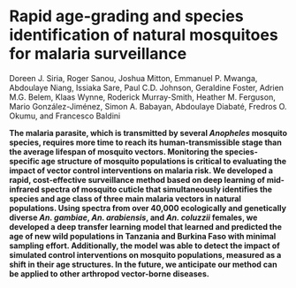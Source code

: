 # Rapid age-grading and species identification of natural mosquitoes for malaria surveillance

Doreen J. Siria, Roger Sanou, Joshua Mitton, Emmanuel P. Mwanga, Abdoulaye Niang, Issiaka Sare, Paul C.D. Johnson, Geraldine Foster, Adrien M.G. Belem, Klaas Wynne, Roderick Murray-Smith, Heather M. Ferguson, Mario González-Jiménez, Simon A. Babayan, Abdoulaye Diabaté, Fredros O. Okumu, and Francesco Baldini

**The malaria parasite, which is transmitted by several
  _Anopheles_ mosquito species, requires more time to reach its
  human-transmissible stage than the average lifespan of mosquito vectors.
  Monitoring the species-specific age structure of mosquito populations is
  critical to evaluating the impact of vector control interventions on malaria
  risk. We developed a rapid, cost-effective surveillance method based on deep
  learning of mid-infrared spectra of mosquito cuticle that simultaneously
  identifies the species and age class of three main malaria vectors in natural
  populations. Using spectra from over 40,000 ecologically and genetically
  diverse _An. gambiae_, _An. arabiensis_, and _An. coluzzii_
  females, we developed a deep transfer learning model that learned and
  predicted the age of new wild populations in Tanzania and Burkina Faso with
  minimal sampling effort. Additionally, the model was able to detect the
  impact of simulated control interventions on mosquito populations, measured as
  a shift in their age structures. In the future, we anticipate our method can
  be applied to other arthropod vector-borne diseases.**
